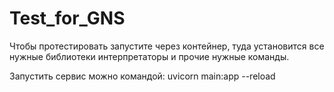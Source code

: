 # Test_for_GNS


Чтобы протестировать запустите через контейнер, туда установится все нужные библиотеки интерпретаторы и прочие нужные команды. 

Запустить сервис можно командой: uvicorn main:app --reload
